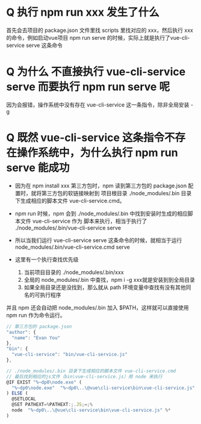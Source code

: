 # Q 执行 npm run xxx 发生了什么

首先会去项目的 package.json 文件里找 scripts 里找对应的 xxx，然后执行 xxx 的命令，例如启动vue项目 npm run serve 的时候，实际上就是执行了vue-cli-service serve 这条命令


# Q 为什么 不直接执行 vue-cli-service serve 而要执行 npm run serve 呢

因为会报错，操作系统中没有存在 vue-cli-service 这一条指令，除非全局安装 -g


# Q 既然 vue-cli-service 这条指令不存在操作系统中，为什么执行 npm run serve 能成功

- 因为在 npm install xxx 第三方包时，npm 读到第三方包的 package.json 配置时，就将第三方包的软链接映射到 项目根目录 ./node_modules/.bin 目录下生成相应的脚本文件 vue-cli-service.cmd。

- npm run 时候，npm 会到 ./node_modules/.bin 中找到安装时生成的相应脚本文件 vue-cli-service 作为 脚本来执行，相当于执行了 ./node_modules/.bin/vue-cli-service serve

- 所以当我们运行 vue-cli-service serve 这条命令的时候，就相当于运行 node_modules/.bin/vue-cli-service.cmd serve

- 这里有一个执行查找优先级
  1. 当前项目目录的 ./node_modules/.bin/xxx
  2. 全局的 node_modules/.bin 中查找，npm i -g xxx就是安装到到全局目录
  3. 如果全局目录还是没找到，那么就从 path 环境变量中查找有没有其他同名的可执行程序

并且 npm 还会自动把 node_modules/.bin 加入 $PATH，这样就可以直接使用 npm run 作为命令运行。

```js
// 第三方包的 package.json
"author": {
  "name": "Evan You"
},
"bin": {
  "vue-cli-service": "bin/vue-cli-service.js"
},
```

```js
// ./node_modules/.bin 目录下生成相应的脚本文件 vue-cli-service.cmd
// 最后找到相应的js文件（bin\vue-cli-service.js）用 node 来执行
@IF EXIST "%~dp0\node.exe" (
  "%~dp0\node.exe"  "%~dp0\..\@vue\cli-service\bin\vue-cli-service.js" %*
) ELSE (
  @SETLOCAL
  @SET PATHEXT=%PATHEXT:;.JS;=;%
  node  "%~dp0\..\@vue\cli-service\bin\vue-cli-service.js" %*
)
```


